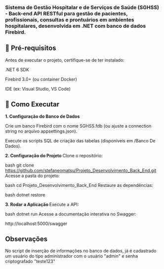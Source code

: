 <h3> 
  Sistema de Gestão Hospitalar e de Serviços de Saúde (SGHSS) - Back-end API RESTful para gestão de pacientes, profissionais, consultas e prontuários em ambientes hospitalares, desenvolvida em .NET com banco de dados Firebird.
</h3>


<h2> 📌 Pré-requisitos </h2>

Antes de executar o projeto, certifique-se de ter instalado:

.NET 6 SDK

Firebird 3.0+ (ou container Docker)

IDE (ex: Visual Studio, VS Code)

<h2>🚀 Como Executar</h2>

<b> 1. Configuração do Banco de Dados </b>

Crie um banco Firebird com o nome SGHSS.fdb (ou ajuste a connection string no arquivo appsettings.json).

Execute os scripts SQL de criação das tabelas (disponíveis em /Banco De Dados).


<b> 2. Configuração do Projeto </b>
Clone o repositório:

bash
git clone https://github.com/stefaneomatsu/Projeto_Desenvolvimento_Back_End.git
Acesse a pasta do projeto:

bash
cd Projeto_Desenvolvimento_Back_End
Restaure as dependências:

bash
dotnet restore


<b> 3. Rodar a Aplicação </b>
Execute a API:

bash
dotnet run
Acesse a documentação interativa no Swagger:

http://localhost:5000/swagger


<h2>Observações</h2>

No script de inserção de informações no banco de dados, já é cadastrado um usuário do tipo administrador com o usuário "admin" e senha criptografado "teste123"
